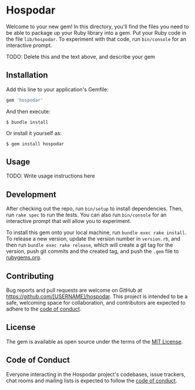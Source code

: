 # Hospodar

Welcome to your new gem! In this directory, you'll find the files you need to be able to package up your Ruby library into a gem. Put your Ruby code in the file `lib/hospodar`. To experiment with that code, run `bin/console` for an interactive prompt.

TODO: Delete this and the text above, and describe your gem

## Installation

Add this line to your application's Gemfile:

```ruby
gem 'hospodar'
```

And then execute:

    $ bundle install

Or install it yourself as:

    $ gem install hospodar

## Usage

TODO: Write usage instructions here

## Development

After checking out the repo, run `bin/setup` to install dependencies. Then, run `rake spec` to run the tests. You can also run `bin/console` for an interactive prompt that will allow you to experiment.

To install this gem onto your local machine, run `bundle exec rake install`. To release a new version, update the version number in `version.rb`, and then run `bundle exec rake release`, which will create a git tag for the version, push git commits and the created tag, and push the `.gem` file to [rubygems.org](https://rubygems.org).

## Contributing

Bug reports and pull requests are welcome on GitHub at https://github.com/[USERNAME]/hospodar. This project is intended to be a safe, welcoming space for collaboration, and contributors are expected to adhere to the [code of conduct](https://github.com/[USERNAME]/hospodar/blob/master/CODE_OF_CONDUCT.md).

## License

The gem is available as open source under the terms of the [MIT License](https://opensource.org/licenses/MIT).

## Code of Conduct

Everyone interacting in the Hospodar project's codebases, issue trackers, chat rooms and mailing lists is expected to follow the [code of conduct](https://github.com/[USERNAME]/hospodar/blob/master/CODE_OF_CONDUCT.md).
